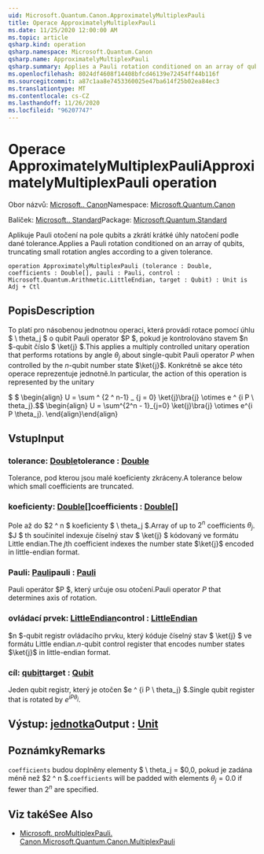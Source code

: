 ```yaml
---
uid: Microsoft.Quantum.Canon.ApproximatelyMultiplexPauli
title: Operace ApproximatelyMultiplexPauli
ms.date: 11/25/2020 12:00:00 AM
ms.topic: article
qsharp.kind: operation
qsharp.namespace: Microsoft.Quantum.Canon
qsharp.name: ApproximatelyMultiplexPauli
qsharp.summary: Applies a Pauli rotation conditioned on an array of qubits, truncating small rotation angles according to a given tolerance.
ms.openlocfilehash: 8024df4608f14408bfcd46139e72454ff44b116f
ms.sourcegitcommit: a87c1aa8e7453360025e47ba614f25b02ea84ec3
ms.translationtype: MT
ms.contentlocale: cs-CZ
ms.lasthandoff: 11/26/2020
ms.locfileid: "96207747"
---
```

# <a name="approximatelymultiplexpauli-operation"></a><span data-ttu-id="1c4bb-102">Operace ApproximatelyMultiplexPauli</span><span class="sxs-lookup"><span data-stu-id="1c4bb-102">ApproximatelyMultiplexPauli operation</span></span>

<span data-ttu-id="1c4bb-103">Obor názvů: [Microsoft.. Canon](xref:Microsoft.Quantum.Canon)</span><span class="sxs-lookup"><span data-stu-id="1c4bb-103">Namespace: [Microsoft.Quantum.Canon](xref:Microsoft.Quantum.Canon)</span></span>

<span data-ttu-id="1c4bb-104">Balíček: [Microsoft.. Standard](https://nuget.org/packages/Microsoft.Quantum.Standard)</span><span class="sxs-lookup"><span data-stu-id="1c4bb-104">Package: [Microsoft.Quantum.Standard](https://nuget.org/packages/Microsoft.Quantum.Standard)</span></span>


<span data-ttu-id="1c4bb-105">Aplikuje Pauli otočení na pole qubits a zkrátí krátké úhly natočení podle dané tolerance.</span><span class="sxs-lookup"><span data-stu-id="1c4bb-105">Applies a Pauli rotation conditioned on an array of qubits, truncating small rotation angles according to a given tolerance.</span></span>

```qsharp
operation ApproximatelyMultiplexPauli (tolerance : Double, coefficients : Double[], pauli : Pauli, control : Microsoft.Quantum.Arithmetic.LittleEndian, target : Qubit) : Unit is Adj + Ctl
```


## <a name="description"></a><span data-ttu-id="1c4bb-106">Popis</span><span class="sxs-lookup"><span data-stu-id="1c4bb-106">Description</span></span>

<span data-ttu-id="1c4bb-107">To platí pro násobenou jednotnou operaci, která provádí rotace pomocí úhlu $ \ theta_j $ o qubit Pauli operator $P $, pokud je kontrolováno stavem $n $-qubit číslo $ \ket{j} $.</span><span class="sxs-lookup"><span data-stu-id="1c4bb-107">This applies a multiply controlled unitary operation that performs rotations by angle $\theta_j$ about single-qubit Pauli operator $P$ when controlled by the $n$-qubit number state $\ket{j}$.</span></span>
<span data-ttu-id="1c4bb-108">Konkrétně se akce této operace reprezentuje jednotně.</span><span class="sxs-lookup"><span data-stu-id="1c4bb-108">In particular, the action of this operation is represented by the unitary</span></span>

<span data-ttu-id="1c4bb-109">$ $ \begin{align} U = \sum ^ {2 ^ n-1} _ {j = 0} \ket{j}\bra{j} \otimes e ^ {i P \ theta_j}.</span><span class="sxs-lookup"><span data-stu-id="1c4bb-109">$$ \begin{align} U = \sum^{2^n - 1}_{j=0} \ket{j}\bra{j} \otimes e^{i P \theta_j}.</span></span>
<span data-ttu-id="1c4bb-110">\end{align}</span><span class="sxs-lookup"><span data-stu-id="1c4bb-110">\end{align}</span></span>

##

## <a name="input"></a><span data-ttu-id="1c4bb-111">Vstup</span><span class="sxs-lookup"><span data-stu-id="1c4bb-111">Input</span></span>

### <a name="tolerance--double"></a><span data-ttu-id="1c4bb-112">tolerance: [Double](xref:microsoft.quantum.lang-ref.double)</span><span class="sxs-lookup"><span data-stu-id="1c4bb-112">tolerance : [Double](xref:microsoft.quantum.lang-ref.double)</span></span>

<span data-ttu-id="1c4bb-113">Tolerance, pod kterou jsou malé koeficienty zkráceny.</span><span class="sxs-lookup"><span data-stu-id="1c4bb-113">A tolerance below which small coefficients are truncated.</span></span>


### <a name="coefficients--double"></a><span data-ttu-id="1c4bb-114">koeficienty: [Double](xref:microsoft.quantum.lang-ref.double)[]</span><span class="sxs-lookup"><span data-stu-id="1c4bb-114">coefficients : [Double](xref:microsoft.quantum.lang-ref.double)[]</span></span>

<span data-ttu-id="1c4bb-115">Pole až do $2 ^ n $ koeficienty $ \ theta_j $.</span><span class="sxs-lookup"><span data-stu-id="1c4bb-115">Array of up to $2^n$ coefficients $\theta_j$.</span></span> <span data-ttu-id="1c4bb-116">$J $ th součinitel indexuje číselný stav $ \ket{j} $ kódovaný ve formátu Little endian.</span><span class="sxs-lookup"><span data-stu-id="1c4bb-116">The $j$th coefficient indexes the number state $\ket{j}$ encoded in little-endian format.</span></span>


### <a name="pauli--pauli"></a><span data-ttu-id="1c4bb-117">Pauli: [Pauli](xref:microsoft.quantum.lang-ref.pauli)</span><span class="sxs-lookup"><span data-stu-id="1c4bb-117">pauli : [Pauli](xref:microsoft.quantum.lang-ref.pauli)</span></span>

<span data-ttu-id="1c4bb-118">Pauli operátor $P $, který určuje osu otočení.</span><span class="sxs-lookup"><span data-stu-id="1c4bb-118">Pauli operator $P$ that determines axis of rotation.</span></span>


### <a name="control--littleendian"></a><span data-ttu-id="1c4bb-119">ovládací prvek: [LittleEndian](xref:Microsoft.Quantum.Arithmetic.LittleEndian)</span><span class="sxs-lookup"><span data-stu-id="1c4bb-119">control : [LittleEndian](xref:Microsoft.Quantum.Arithmetic.LittleEndian)</span></span>

<span data-ttu-id="1c4bb-120">$n $-qubit registr ovládacího prvku, který kóduje číselný stav $ \ket{j} $ ve formátu Little endian.</span><span class="sxs-lookup"><span data-stu-id="1c4bb-120">$n$-qubit control register that encodes number states $\ket{j}$ in little-endian format.</span></span>


### <a name="target--qubit"></a><span data-ttu-id="1c4bb-121">cíl: [qubit](xref:microsoft.quantum.lang-ref.qubit)</span><span class="sxs-lookup"><span data-stu-id="1c4bb-121">target : [Qubit](xref:microsoft.quantum.lang-ref.qubit)</span></span>

<span data-ttu-id="1c4bb-122">Jeden qubit registr, který je otočen $e ^ {i P \ theta_j} $.</span><span class="sxs-lookup"><span data-stu-id="1c4bb-122">Single qubit register that is rotated by $e^{i P \theta_j}$.</span></span>



## <a name="output--unit"></a><span data-ttu-id="1c4bb-123">Výstup: [jednotka](xref:microsoft.quantum.lang-ref.unit)</span><span class="sxs-lookup"><span data-stu-id="1c4bb-123">Output : [Unit](xref:microsoft.quantum.lang-ref.unit)</span></span>



## <a name="remarks"></a><span data-ttu-id="1c4bb-124">Poznámky</span><span class="sxs-lookup"><span data-stu-id="1c4bb-124">Remarks</span></span>

<span data-ttu-id="1c4bb-125">`coefficients` budou doplněny elementy $ \ theta_j = $0,0, pokud je zadána méně než $2 ^ n $.</span><span class="sxs-lookup"><span data-stu-id="1c4bb-125">`coefficients` will be padded with elements $\theta_j = 0.0$ if fewer than $2^n$ are specified.</span></span>

## <a name="see-also"></a><span data-ttu-id="1c4bb-126">Viz také</span><span class="sxs-lookup"><span data-stu-id="1c4bb-126">See Also</span></span>

- [<span data-ttu-id="1c4bb-127">Microsoft. proMultiplexPauli. Canon.</span><span class="sxs-lookup"><span data-stu-id="1c4bb-127">Microsoft.Quantum.Canon.MultiplexPauli</span></span>](xref:Microsoft.Quantum.Canon.MultiplexPauli)
